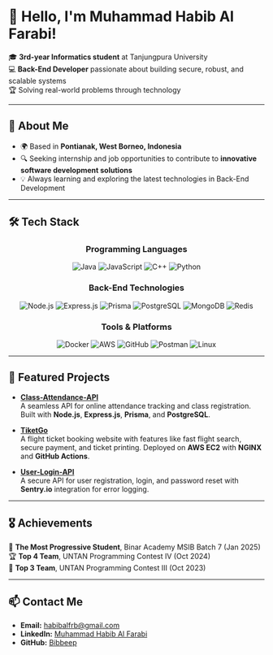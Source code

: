# 👋 Hello, I'm Muhammad Habib Al Farabi!  

🎓 **3rd-year Informatics student** at Tanjungpura University  
💻 **Back-End Developer** passionate about building secure, robust, and scalable systems  
🏆 Solving real-world problems through technology  

---

## 🚀 About Me  
- 🌍 Based in **Pontianak, West Borneo, Indonesia**  
- 🔍 Seeking internship and job opportunities to contribute to **innovative software development solutions**  
- 💡 Always learning and exploring the latest technologies in Back-End Development  

---

## 🛠️ Tech Stack  

<div align="center">

### **Programming Languages**  
<img src="https://img.shields.io/badge/Java-ED8B00?style=for-the-badge&logo=java&logoColor=white" alt="Java" />  
<img src="https://img.shields.io/badge/JavaScript-F7DF1E?style=for-the-badge&logo=javascript&logoColor=black" alt="JavaScript" />  
<img src="https://img.shields.io/badge/C++-00599C?style=for-the-badge&logo=c%2B%2B&logoColor=white" alt="C++" />  
<img src="https://img.shields.io/badge/Python-3776AB?style=for-the-badge&logo=python&logoColor=white" alt="Python" />  

### **Back-End Technologies**  
<img src="https://img.shields.io/badge/Node.js-339933?style=for-the-badge&logo=node.js&logoColor=white" alt="Node.js" />  
<img src="https://img.shields.io/badge/Express.js-000000?style=for-the-badge&logo=express&logoColor=white" alt="Express.js" />  
<img src="https://img.shields.io/badge/Prisma-2D3748?style=for-the-badge&logo=prisma&logoColor=white" alt="Prisma" />  
<img src="https://img.shields.io/badge/PostgreSQL-336791?style=for-the-badge&logo=postgresql&logoColor=white" alt="PostgreSQL" />  
<img src="https://img.shields.io/badge/MongoDB-4EA94B?style=for-the-badge&logo=mongodb&logoColor=white" alt="MongoDB" />  
<img src="https://img.shields.io/badge/Redis-DC382D?style=for-the-badge&logo=redis&logoColor=white" alt="Redis" />  

### **Tools & Platforms**  
<img src="https://img.shields.io/badge/Docker-2CA5E0?style=for-the-badge&logo=docker&logoColor=white" alt="Docker" />
<img src="https://img.shields.io/badge/AWS-232F3E?style=for-the-badge&logo=amazon-aws&logoColor=white" alt="AWS" />  
<img src="https://img.shields.io/badge/GitHub-181717?style=for-the-badge&logo=github&logoColor=white" alt="GitHub" />  
<img src="https://img.shields.io/badge/Postman-FF6C37?style=for-the-badge&logo=postman&logoColor=white" alt="Postman" />  
<img src="https://img.shields.io/badge/Linux-FCC624?style=for-the-badge&logo=linux&logoColor=black" alt="Linux" />  

</div>

---

## 🌟 Featured Projects  

- **[Class-Attendance-API](https://github.com/Bibbeep/Class-Attendance-API)**  
  A seamless API for online attendance tracking and class registration. Built with **Node.js**, **Express.js**, **Prisma**, and **PostgreSQL**.  

- **[TiketGo](https://github.com/Binar-KM7-Team-10/Express-Back-End)**  
  A flight ticket booking website with features like fast flight search, secure payment, and ticket printing. Deployed on **AWS EC2** with **NGINX** and **GitHub Actions**.  

- **[User-Login-API](https://github.com/Bibbeep/User-Login-API)**  
  A secure API for user registration, login, and password reset with **Sentry.io** integration for error logging.  

---

## 🎖️ Achievements  
🏅 **The Most Progressive Student**, Binar Academy MSIB Batch 7 (Jan 2025)  
🏆 **Top 4 Team**, UNTAN Programming Contest IV (Oct 2024)  
🥉 **Top 3 Team**, UNTAN Programming Contest III (Oct 2023)  

---

## 📫 Contact Me  
- **Email:** [habibalfrb@gmail.com](mailto:habibalfrb@gmail.com)  
- **LinkedIn:** [Muhammad Habib Al Farabi](https://www.linkedin.com/in/mhabibalfarabi/)  
- **GitHub:** [Bibbeep](https://github.com/Bibbeep)  
